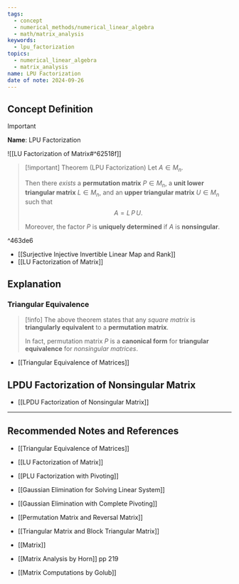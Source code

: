 ```yaml
---
tags:
  - concept
  - numerical_methods/numerical_linear_algebra
  - math/matrix_analysis
keywords:
  - lpu_factorization
topics:
  - numerical_linear_algebra
  - matrix_analysis
name: LPU Factorization
date of note: 2024-09-26
---
```


## Concept Definition

>[!important]
>**Name**: LPU Factorization

![[LU Factorization of Matrix#^62518f]]

>[!important] Theorem (LPU Factorization)
>Let $A\in M_{n}$.
>
>Then there *exists* a **permutation matrix** $P\in M_{n}$, a **unit lower triangular matrix** $L\in M_{n}$, and an **upper triangular matrix** $U\in M_{n}$ such that 
>$$
>A = L\,P\,U.
>$$
>
>Moreover, the factor $P$ is **uniquely determined** if $A$ is **nonsingular**.

^463de6

- [[Surjective Injective Invertible Linear Map and Rank]]
- [[LU Factorization of Matrix]]

## Explanation

### Triangular Equivalence

>[!info]
>The above theorem states that any *square matrix* is **triangularly equivalent** to a **permutation matrix**.
>
>In fact, permutation matrix $P$ is a **canonical form** for **triangular equivalence** for *nonsingular matrices*.

- [[Triangular Equivalence of Matrices]]


## LPDU Factorization of Nonsingular Matrix


- [[LPDU Factorization of Nonsingular Matrix]]



-----------
##  Recommended Notes and References


- [[Triangular Equivalence of Matrices]]
- [[LU Factorization of Matrix]]
- [[PLU Factorization with Pivoting]]
- [[Gaussian Elimination for Solving Linear System]]
- [[Gaussian Elimination with Complete Pivoting]]

- [[Permutation Matrix and Reversal Matrix]]
- [[Triangular Matrix and Block Triangular Matrix]]
- [[Matrix]]


- [[Matrix Analysis by Horn]] pp 219
- [[Matrix Computations by Golub]]